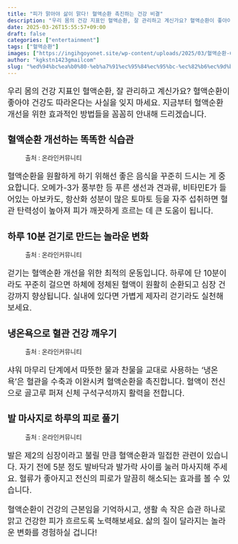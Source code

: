 ```yaml
---
title: "피가 맑아야 삶이 맑다! 혈액순환 촉진하는 건강 비결"
description: "우리 몸의 건강 지표인 혈액순환, 잘 관리하고 계신가요? 혈액순환이 좋아야 건강도 따라온다는 사실을 잊지 마세요. 지금부터 혈액순환 개선을 위한 효과적인 방법들을 꼼꼼히 안내해 드리겠습니다."
date: 2025-03-26T15:55:57+09:00
draft: false
categories: ["entertainment"]
tags: ["혈액순환"]
images: ["https://ingihgoyonet.site/wp-content/uploads/2025/03/혈액순환-683x1024.png", "https://ingihgoyonet.site/wp-content/uploads/2025/03/산책-1024x683.jpg", "https://ingihgoyonet.site/wp-content/uploads/2025/03/혈액순환목욕-1024x683.jpg", "https://ingihgoyonet.site/wp-content/uploads/2025/03/발마사지순환-683x1024.png"]
author: "kgkstn1423gmailcom"
slug: "%ed%94%bc%ea%b0%80-%eb%a7%91%ec%95%84%ec%95%bc-%ec%82%b6%ec%9d%b4-%eb%a7%91%eb%8b%a4-%ed%98%88%ec%95%a1%ec%88%9c%ed%99%98-%ec%b4%89%ec%a7%84%ed%95%98%eb%8a%94-%ea%b1%b4%ea%b0%95-%eb%b9%84%ea%b2%b0"
---
```


<p style="font-size:18px">우리 몸의 건강 지표인 혈액순환, 잘 관리하고 계신가요? 혈액순환이 좋아야 건강도 따라온다는 사실을 잊지 마세요. 지금부터 혈액순환 개선을 위한 효과적인 방법들을 꼼꼼히 안내해 드리겠습니다.</p> <h2 >혈액순환 개선하는 똑똑한 식습관</h2> <figure ><img src="https://ingihgoyonet.site/wp-content/uploads/2025/03/혈액순환-683x1024.png" alt="" style="aspect-ratio:16/9;object-fit:cover"/><figcaption >출처 : 온라인커뮤니티</figcaption></figure> <p style="font-size:18px">혈액순환을 원활하게 하기 위해선 좋은 음식을 꾸준히 드시는 게 중요합니다. 오메가-3가 풍부한 등 푸른 생선과 견과류, 비타민E가 들어있는 아보카도, 항산화 성분이 많은 토마토 등을 자주 섭취하면 혈관 탄력성이 높아져 피가 깨끗하게 흐르는 데 큰 도움이 됩니다.</p> <h2 >하루 10분 걷기로 만드는 놀라운 변화</h2> <figure ><img src="https://ingihgoyonet.site/wp-content/uploads/2025/03/산책-1024x683.jpg" alt="" style="aspect-ratio:16/9;object-fit:cover"/><figcaption >출처 : 온라인커뮤니티</figcaption></figure> <p style="font-size:18px">걷기는 혈액순환 개선을 위한 최적의 운동입니다. 하루에 단 10분이라도 꾸준히 걸으면 하체에 정체된 혈액이 원활히 순환되고 심장 건강까지 향상됩니다. 실내에 있다면 가볍게 제자리 걷기라도 실천해보세요.</p> <h2 >냉온욕으로 혈관 건강 깨우기</h2> <figure ><img src="https://ingihgoyonet.site/wp-content/uploads/2025/03/혈액순환목욕-1024x683.jpg" alt="" style="aspect-ratio:16/9;object-fit:cover"/><figcaption >출처 : 온라인커뮤니티</figcaption></figure> <p style="font-size:18px">샤워 마무리 단계에서 따뜻한 물과 찬물을 교대로 사용하는 ‘냉온욕’은 혈관을 수축과 이완시켜 혈액순환을 촉진합니다. 혈액이 전신으로 골고루 퍼져 신체 구석구석까지 활력을 전합니다.</p> <h2 >발 마사지로 하루의 피로 풀기</h2> <figure ><img src="https://ingihgoyonet.site/wp-content/uploads/2025/03/발마사지순환-683x1024.png" alt="" style="aspect-ratio:16/9;object-fit:cover"/><figcaption >출처 : 온라인커뮤니티</figcaption></figure> <p style="font-size:18px">발은 제2의 심장이라고 불릴 만큼 혈액순환과 밀접한 관련이 있습니다. 자기 전에 5분 정도 발바닥과 발가락 사이를 눌러 마사지해 주세요. 혈류가 좋아지고 전신의 피로가 말끔히 해소되는 효과를 볼 수 있습니다.</p> <p style="font-size:18px">혈액순환이 건강의 근본임을 기억하시고, 생활 속 작은 습관 하나로 맑고 건강한 피가 흐르도록 노력해보세요. 삶의 질이 달라지는 놀라운 변화를 경험하실 겁니다!</p>
